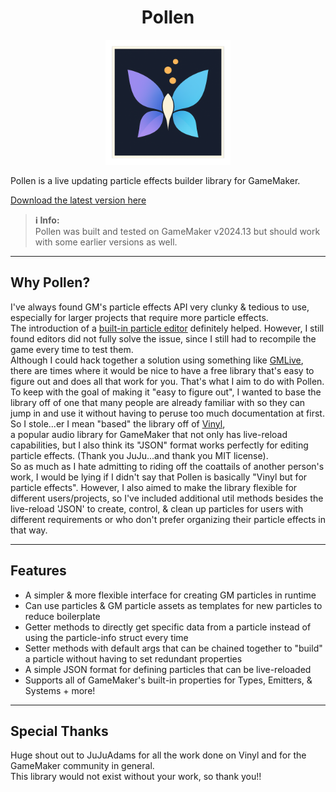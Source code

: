 <h1 align="center">Pollen</h1>

<p align="center">
  <img src="pollen_logo.png" alt="Pollen Logo" width="200">
</p>

Pollen is a live updating particle effects builder library for GameMaker.

[Download the latest version here](https://github.com/MorphoMonarchy/Pollen)

> **ℹ️ Info:**  
> Pollen was built and tested on GameMaker v2024.13 but should work with some earlier versions as well.

---

## Why Pollen?

I've always found GM's particle effects API very clunky & tedious to use, especially for larger projects that require more particle effects.  
The introduction of a [built-in particle editor](https://manual.gamemaker.io/monthly/en/The_Asset_Editors/Particle_Systems.htm) definitely helped. However, I still found editors did not fully solve the issue, since I still had to recompile the game every time to test them.  
Although I could hack together a solution using something like [GMLive](https://yellowafterlife.itch.io/gamemaker-live), there are times where it would be nice to have a free library that's easy to figure out and does all that work for you. That's what I aim to do with Pollen.  
To keep with the goal of making it "easy to figure out", I wanted to base the library off of one that many people are already familiar with so they can jump in and use it without having to peruse too much documentation at first. So I stole...er I mean "based" the library off of [Vinyl](https://www.jujuadams.com/Vinyl/#/6.2/README),  
a popular audio library for GameMaker that not only has live-reload capabilities, but I also think its "JSON" format works perfectly for editing particle effects. (Thank you JuJu...and thank you MIT license).  
So as much as I hate admitting to riding off the coattails of another person's work, I would be lying if I didn't say that Pollen is basically "Vinyl but for particle effects". However, I also aimed to make the library flexible for different users/projects, so I've included additional util methods besides the live-reload 'JSON' to create, control, & clean up particles for users with different requirements or who don't prefer organizing their particle effects in that way.

---

## Features

* A simpler & more flexible interface for creating GM particles in runtime  
* Can use particles & GM particle assets as templates for new particles to reduce boilerplate  
* Getter methods to directly get specific data from a particle instead of using the particle-info struct every time  
* Setter methods with default args that can be chained together to "build" a particle without having to set redundant properties  
* A simple JSON format for defining particles that can be live-reloaded  
* Supports all of GameMaker's built-in properties for Types, Emitters, & Systems + more!

---

## Special Thanks

Huge shout out to JuJuAdams for all the work done on Vinyl and for the GameMaker community in general.  
This library would not exist without your work, so thank you!!